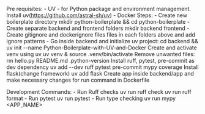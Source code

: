Pre requisites:
    - UV - for Python package and environment management.
        Install uv(https://github.com/astral-sh/uv)
    - Docker
Steps:
    - Create new boilerplate directory
        mkdir python-boilerplate && cd python-boilerplate
    - Create separate backend and frontend folders
        mkdir backend frontend
    - Create gitignore and dockerignore files files in each folders above and add ignore patterns
    - Go inside backend and initialize uv project:
        cd backend && uv init --name Python-Boilerplate-with-UV-and-Docker
    Create and activate venv using uv
        uv venv & source .venv/bin/activate
    Remove unwanted files:
        rm hello.py README.md .python-version
    Install ruff, pytest, pre-commit as dev dependency
        uv add --dev ruff pytest pre-commit mypy coverage
    Install flask(change framework)
        uv add flask
    Create app inside backend/app and make necessary changes for run command in Dockerfile

Development Commands:
    - Run Ruff checks
        uv run ruff check
        uv run ruff format
    - Run pytest
        uv run pytest
    - Run type checking
        uv run mypy <APP_NAME>
